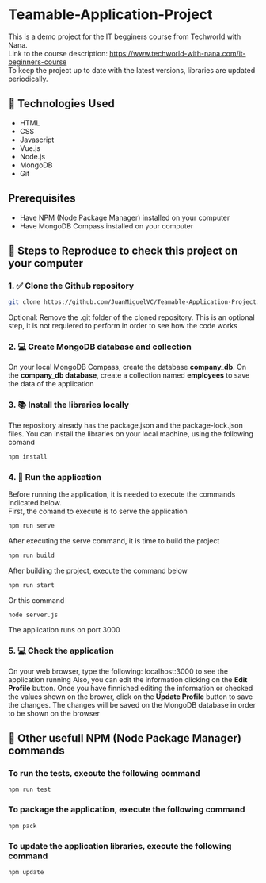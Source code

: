 # Teamable-Application-Project
This is a demo project for the IT begginers course from Techworld with Nana. <br>
Link to the course description: https://www.techworld-with-nana.com/it-beginners-course <br>
To keep the project up to date with the latest versions, libraries are updated periodically.

## 📌 Technologies Used
- HTML
- CSS
- Javascript
- Vue.js
- Node.js
- MongoDB
- Git

## Prerequisites
- Have NPM (Node Package Manager) installed on your computer
- Have MongoDB Compass installed on your computer

## 🧭 Steps to Reproduce to check this project on your computer

### 1. ✅ Clone the Github repository
```bash
git clone https://github.com/JuanMiguelVC/Teamable-Application-Project.git
```
Optional: Remove the .git folder of the cloned repository. This is an optional step, it is not requiered to perform in order to see how the code works

### 2. 💻 Create MongoDB database and collection
On your local MongoDB Compass, create the database **company_db**. On the **company_db database**, create a collection named **employees** to save the data of the application

### 3. 📚 Install the libraries locally
The repository already has the package.json and the package-lock.json files. You can install the libraries on your local machine, using the following comand
```bash
npm install
```

### 4. 👟 Run the application
Before running the application, it is needed to execute the commands indicated below.<br>
First, the comand to execute is to serve the application
```bash
npm run serve
```
After executing the serve command, it is time to build the project
```bash
npm run build
```
After building the project, execute the command below
```bash
npm run start
```
Or this command
```bash
node server.js
```
The application runs on port 3000

### 5. 💻 Check the application
On your web browser, type the following: localhost:3000 to see the application running
Also, you can edit the information clicking on the **Edit Profile** button. Once you have finnished editing the information or checked the values shown on the brower, click on the **Update Profile** button to save the changes. The changes will be saved on the MongoDB database in order to be shown on the browser

## 📌 Other usefull NPM (Node Package Manager) commands

### To run the tests, execute the following command

    npm run test

### To package the application, execute the following command

    npm pack
    
### To update the application libraries, execute the following command

    npm update   
